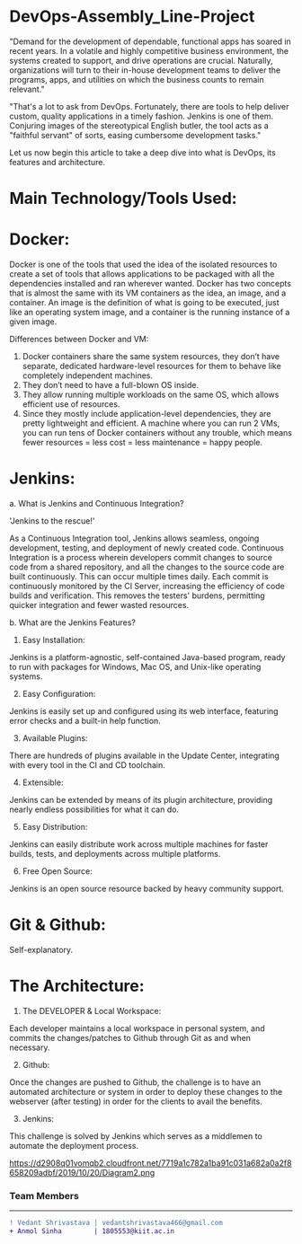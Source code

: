# DevOps-Assembly_Line-Project

"Demand for the development of dependable, functional apps has soared in recent years. In a volatile and highly competitive business environment, the systems created to support, and drive operations are crucial. Naturally, organizations will turn to their in-house development teams to deliver the programs, apps, and utilities on which the business counts to remain relevant."

"That's a lot to ask from DevOps. Fortunately, there are tools to help deliver custom, quality applications in a timely fashion. Jenkins is one of them. Conjuring images of the stereotypical English butler, the tool acts as a "faithful servant" of sorts, easing cumbersome development tasks."

Let us now begin this article to take a deep dive into what is DevOps, its features and architecture.

# Main Technology/Tools Used:

# Docker:

Docker is one of the tools that used the idea of the isolated resources to create a set of tools that allows applications to be packaged with all the dependencies installed and ran wherever wanted. 
Docker has two concepts that is almost the same with its VM containers as the idea, an image, and a container. An image is the definition of what is going to be executed, just like an operating system image, and a container is the running instance of a given image.

Differences between Docker and VM:

1. Docker containers share the same system resources, they don’t have separate, dedicated hardware-level resources for them to behave like completely independent machines.
2. They don’t need to have a full-blown OS inside.
3. They allow running multiple workloads on the same OS, which allows efficient use of resources.
4. Since they mostly include application-level dependencies, they are pretty lightweight and efficient. A machine where you can run 2 VMs, you can run tens of Docker containers without any trouble, which means fewer resources = less cost = less maintenance = happy people.


 # Jenkins:

a. What is Jenkins and Continuous Integration?

'Jenkins to the rescue!' 

As a Continuous Integration tool, Jenkins allows seamless, ongoing development, testing, and deployment of newly created code. Continuous Integration is a process wherein developers commit changes to source code from a shared repository, and all the changes to the source code are built continuously. This can occur multiple times daily. Each commit is continuously monitored by the CI Server, increasing the efficiency of code builds and verification. This removes the testers' burdens, permitting quicker integration and fewer wasted resources.

b. What are the Jenkins Features?

1. Easy Installation:

Jenkins is a platform-agnostic, self-contained Java-based program, ready to run with packages for Windows, Mac OS, and Unix-like operating systems.

2. Easy Configuration:

Jenkins is easily set up and configured using its web interface, featuring error checks and a built-in help function.

3. Available Plugins:

There are hundreds of plugins available in the Update Center, integrating with every tool in the CI and CD toolchain.

4. Extensible:

Jenkins can be extended by means of its plugin architecture, providing nearly endless possibilities for what it can do.

5. Easy Distribution:

Jenkins can easily distribute work across multiple machines for faster builds, tests, and deployments across multiple platforms.

6. Free Open Source:

Jenkins is an open source resource backed by heavy community support.

# Git & Github:

Self-explanatory.

# The Architecture:

1. The DEVELOPER & Local Workspace:

Each developer maintains a local workspace in personal system, and commits the changes/patches to Github through Git as and when necessary.

2. Github:

Once the changes are pushed to Github, the challenge is to have an automated architecture or system in order to deploy these changes to the webserver (after testing) in order for the clients to avail the benefits.

3. Jenkins:

This challenge is solved by Jenkins which serves as a middlemen to automate the deployment process.

https://d2908q01vomqb2.cloudfront.net/7719a1c782a1ba91c031a682a0a2f8658209adbf/2019/10/20/Diagram2.png

### Team Members
----------------------------------
```diff
! Vedant Shrivastava | vedantshrivastava466@gmail.com
+ Anmol Sinha        | 1805553@kiit.ac.in
```
